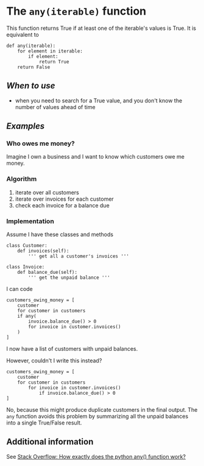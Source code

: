 # The `any(iterable)` function
This function returns True if at least one of the iterable's values is True. It is equivalent to
```
def any(iterable):
    for element in iterable:
        if element:
            return True
    return False
```

## ***When to use***
* when you need to search for a True value, and you don't know the number of values ahead of time

## ***Examples***
### Who owes me money?
Imagine I own a business and I want to know which customers owe me money.

### Algorithm
1. iterate over all customers
2. iterate over invoices for each customer
3. check each invoice for a balance due

### Implementation

Assume I have these classes and methods
```
class Customer:
    def invoices(self):
        ''' get all a customer's invoices '''

class Invoice:
    def balance_due(self):
        ''' get the unpaid balance '''
```
I can code
```
customers_owing_money = [
    customer 
    for customer in customers
    if any(
        invoice.balance_due() > 0 
        for invoice in customer.invoices()
    )
]

```

I now have a list of customers with unpaid balances.


However, couldn't I write this instead?
```
customers_owing_money = [
    customer 
    for customer in customers
        for invoice in customer.invoices()
            if invoice.balance_due() > 0
]
```
No, because this might produce duplicate customers in the final output. The `any` function avoids this problem by summarizing all the unpaid balances into a single True/False result.

## Additional information
See [Stack Overflow: How exactly does the python any() function work?
](https://stackoverflow.com/questions/16505456/how-exactly-does-the-python-any-function-work)
